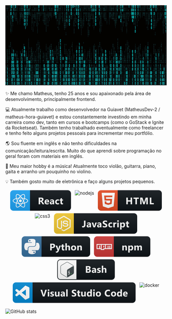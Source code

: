 
<img src="header2.jpg" alt="drawing" height="250" width="1000"/>

✨ Me chamo Matheus, tenho 25 anos e sou apaixonado pela área de desenvolvimento, principalmente frontend.

💻 Atualmente trabalho como desenvolvedor na Guiavet (MatheusDev-2 / matheus-hora-guiavet) e estou constantemente investindo em minha carreira como dev, tanto em cursos e bootcamps (como o GoStack e Ignite da Rocketseat). Também tenho trabalhado eventualmente como freelancer e tenho feito alguns projetos pessoais para incrementar meu portfólio.

🌎 Sou fluente em inglês e não tenho dificuldades na comunicação/leitura/escrita. Muito do que aprendi sobre programação no geral foram com materiais em inglês.

🎼 Meu maior hobby é a música! Atualmente toco violão, guitarra, piano, gaita e arranho um pouquinho no violino.

💡 Também gosto muito de eletrônica e faço alguns projetos pequenos.

<p align="center">
  <img src="https://raw.githubusercontent.com/8bithemant/8bithemant/master/svg/dev/frameworks/react.svg" alt="react" style="vertical-align:top; margin:4px">
  <img src="https://raw.githubusercontent.com/8bithemant/8bithemant/master/svg/dev/frameworks/nodejs.svg" alt="nodejs" style="vertical-align:top; margin:4px">
  <img src="https://raw.githubusercontent.com/8bithemant/8bithemant/master/svg/dev/languages/html.svg" alt="html" style="vertical-align:top; margin:4px">
  <img src="https://raw.githubusercontent.com/8bithemant/8bithemant/master/svg/dev/languages/css3.svg" alt="css3" style="vertical-align:top; margin:4px">
  <img src="https://raw.githubusercontent.com/8bithemant/8bithemant/master/svg/dev/languages/js.svg" alt="js" style="vertical-align:top; margin:4px">
  <img src="https://raw.githubusercontent.com/8bithemant/8bithemant/master/svg/dev/languages/python.svg" alt="python" style="vertical-align:top; margin:4px">
  <img src="https://raw.githubusercontent.com/8bithemant/8bithemant/master/svg/dev/services/npm.svg" alt="npm" style="vertical-align:top; margin:4px">
  <img src="https://raw.githubusercontent.com/8bithemant/8bithemant/master/svg/dev/tools/bash.svg" alt="bash" style="vertical-align:top; margin:4px">
  <img src="https://raw.githubusercontent.com/8bithemant/8bithemant/master/svg/dev/tools/visualstudio_code.svg" alt="vscode" style="vertical-align:top; margin:4px">
  <img src="https://raw.githubusercontent.com/8bithemant/8bithemant/master/svg/dev/tools/docker.svg" alt="docker" style="vertical-align:top; margin:4px">
</p>

![GitHub stats](https://github-readme-stats.vercel.app/api?username=matheusdev-1&show_icons=true&theme=dracula&count_private=true)

<br/>  
